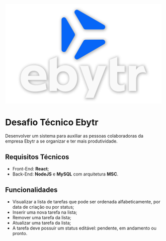 <p align="center" width="20%">
  <img src="https://github.com/TiLourinho/desafio-tecnico-ebytr/blob/main/client/src/images/ebytr-logo.png" alt="Ebytr logo">
</p>

# Desafio Técnico Ebytr

Desenvolver um sistema para auxiliar as pessoas colaboradoras da empresa Ebytr a se organizar e ter mais produtividade.

## Requisitos Técnicos

- Front-End: **React**;
- Back-End: **NodeJS** e **MySQL** com arquitetura **MSC**.

## Funcionalidades

- Visualizar a lista de tarefas que pode ser ordenada alfabeticamente, por data de criação ou por status;
- Inserir uma nova tarefa na lista;
- Remover uma tarefa da lista;
- Atualizar uma tarefa da lista;
- A tarefa deve possuir um status editável: pendente, em andamento ou pronto.
